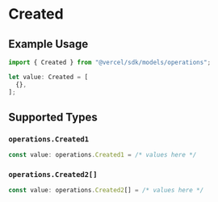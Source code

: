 # Created

## Example Usage

```typescript
import { Created } from "@vercel/sdk/models/operations";

let value: Created = [
  {},
];
```

## Supported Types

### `operations.Created1`

```typescript
const value: operations.Created1 = /* values here */
```

### `operations.Created2[]`

```typescript
const value: operations.Created2[] = /* values here */
```

